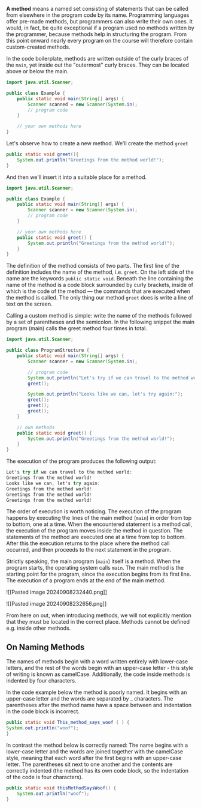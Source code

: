 **A method** means a named set consisting of statements that can be called from elsewhere in the program code by its name. Programming languages offer pre-made methods, but programmers can also write their own ones. It would, in fact, be quite exceptional if a program used no methods written by the programmer, because methods help in structuring the program. From this point onward nearly every program on the course will therefore contain custom-created methods.

In the code boilerplate, methods are written outside of the curly braces of the `main`, yet inside out the "outermost" curly braces. They can be located above or below the main.

```java
import java.util.Scanner;

public class Example {
    public static void main(String[] args) {
        Scanner scanned = new Scanner(System.in);
        // program code
    }

    // your own methods here
}
```

Let's observe how to create a new method. We'll create the method `greet`

```Java
public static void greet(){
	System.out.println("Greetings from the method world!");
}
```

And then we'll insert it into a suitable place for a method.

```java
import java.util.Scanner;

public class Example {
    public static void main(String[] args) {
        Scanner scanner = new Scanner(System.in);
        // program code
    }

    // your own methods here
    public static void greet() {
        System.out.println("Greetings from the method world!");
    }
}
```

The definition of the method consists of two parts. The first line of the definition includes the name of the method, i.e. `greet`. On the left side of the name are the keywords `public static void`. Beneath the line containing the name of the method is a code block surrounded by curly brackets, inside of which is the code of the method — the commands that are executed when the method is called. The only thing our method `greet` does is write a line of text on the screen.

Calling a custom method is simple: write the name of the methods followed by a set of parentheses and the semicolon. In the following snippet the main program (main) calls the greet method four times in total.

```java
import java.util.Scanner;

public class ProgramStructure {
    public static void main(String[] args) {
        Scanner scanner = new Scanner(System.in);

        // program code
        System.out.println("Let's try if we can travel to the method world:");
        greet();

        System.out.println("Looks like we can, let's try again:");
        greet();
        greet();
        greet();
    }

    // own methods
    public static void greet() {
        System.out.println("Greetings from the method world!");
    }
}
```

The execution of the program produces the following output:

```Java
Let's try if we can travel to the method world: 
Greetings from the method world! 
Looks like we can, let's try again: 
Greetings from the method world! 
Greetings from the method world! 
Greetings from the method world!
```

The order of execution is worth noticing. The execution of the program happens by executing the lines of the main method (`main`) in order from top to bottom, one at a time. When the encountered statement is a method call, the execution of the program moves inside the method in question. The statements of the method are executed one at a time from top to bottom. After this the execution returns to the place where the method call occurred, and then proceeds to the next statement in the program.

Strictly speaking, the main program (`main`) itself is a method. When the program starts, the operating system calls `main`. The main method is the starting point for the program, since the execution begins from its first line. The execution of a program ends at the end of the main method.

![[Pasted image 20240908232440.png]]

![[Pasted image 20240908232656.png]]

From here on out, when introducing methods, we will not explicitly mention that they must be located in the correct place. Methods cannot be defined e.g. inside other methods.

## On Naming Methods

The names of methods begin with a word written entirely with lower-case letters, and the rest of the words begin with an upper-case letter - this style of writing is known as camelCase. Additionally, the code inside methods is indented by four characters.

In the code example below the method is poorly named. It begins with an upper-case letter and the words are separated by _ characters. The parentheses after the method name have a space between and indentation in the code block is incorrect.

```java
public static void This_method_says_woof ( ) {
System.out.println("woof");
}
```

In contrast the method below is correctly named: The name begins with a lower-case letter and the words are joined together with the camelCase style, meaning that each word after the first begins with an upper-case letter. The parentheses sit next to one another and the contents are correctly indented (the method has its own code block, so the indentation of the code is four characters).

```java
public static void thisMethodSaysWoof() {
    System.out.println("woof");
}
```